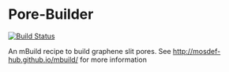 # Pore-Builder 
[![Build Status](https://travis-ci.org/rmatsum836/Pore-Builder.svg?branch=master)](https://travis-ci.org/rmatsum836/Pore-Builder) <br>

An mBuild recipe to build graphene slit pores.  See
http://mosdef-hub.github.io/mbuild/ for more information
